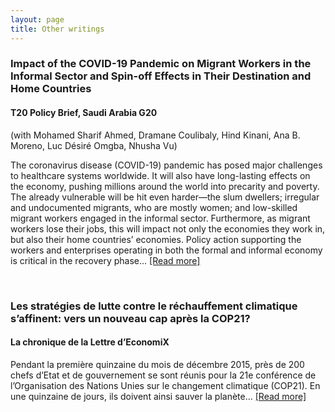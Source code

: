 ```yaml
---
layout: page
title: Other writings
---
```


### Impact of the COVID-19 Pandemic on Migrant Workers in the Informal Sector and Spin-off Effects in Their Destination and Home Countries

#### T20 Policy Brief, Saudi Arabia G20

(with Mohamed Sharif Ahmed, Dramane Coulibaly, Hind Kinani, Ana B. Moreno, Luc Désiré Omgba, Nhusha Vu)

The coronavirus disease (COVID-19) pandemic has posed major challenges to healthcare systems worldwide. It will also have long-lasting effects on the economy, pushing millions around the world into precarity and poverty. The already vulnerable will be hit even harder—the slum dwellers; irregular and undocumented migrants, who are mostly women; and low-skilled migrant workers engaged in the informal sector. Furthermore, as migrant workers lose their jobs, this will impact not only the economies they work in, but also their home countries’ economies. Policy action supporting the workers and enterprises operating in both the formal and informal economy is critical in the recovery phase... [[Read more]](https://t20saudiarabia.org.sa/en/briefs/Pages/Policy-Brief.aspx?pb=TF11_PB11)

<br/>

### Les stratégies de lutte contre le réchauffement climatique s’affinent: vers un nouveau cap après la COP21?

#### La chronique de la Lettre d’EconomiX

Pendant la première quinzaine du mois de décembre 2015, près de 200 chefs d’Etat et de gouvernement se sont réunis pour la 21e conférence de l’Organisation des Nations Unies sur le changement climatique (COP21). En une quinzaine de jours, ils doivent ainsi sauver la planète... [[Read more]](https://economix.fr/uploads/source/lettres_economix/septembre_decembre_2015.pdf)
